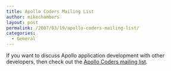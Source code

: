 ```yaml
---
title: Apollo Coders Mailing List
author: mikechambers
layout: post
permalink: /2007/03/19/apollo-coders-mailing-list/
categories:
  - General
---
```



If you want to discuss Apollo application development with other developers, then check out the [Apollo Coders mailing list][1].

 [1]: http://tech.groups.yahoo.com/group/apollocoders/